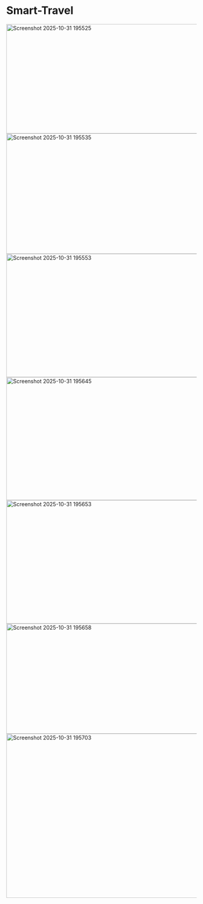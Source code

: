 # Smart-Travel
<img width="897" height="289" alt="Screenshot 2025-10-31 195525" src="https://github.com/user-attachments/assets/227f63b3-8579-465f-aeb1-a48954c6c91c" />
<img width="912" height="318" alt="Screenshot 2025-10-31 195535" src="https://github.com/user-attachments/assets/e4ce5e33-e815-4681-a443-ccfe94ef5a78" />
<img width="971" height="326" alt="Screenshot 2025-10-31 195553" src="https://github.com/user-attachments/assets/b302edd6-fe37-4af2-8a4f-76636f0c31e4" />
<img width="847" height="325" alt="Screenshot 2025-10-31 195645" src="https://github.com/user-attachments/assets/3a0234e9-2a2f-4d11-b078-7150e9939d70" />
<img width="911" height="326" alt="Screenshot 2025-10-31 195653" src="https://github.com/user-attachments/assets/561d4ca8-d178-422f-8f2c-053aaf4ea1a2" />
<img width="888" height="291" alt="Screenshot 2025-10-31 195658" src="https://github.com/user-attachments/assets/4c0c0d43-de2a-43ad-b887-3f8d4ff9e8f3" />
<img width="660" height="434" alt="Screenshot 2025-10-31 195703" src="https://github.com/user-attachments/assets/6441ffcf-26ea-4b08-9756-255a5cff4f22" />
